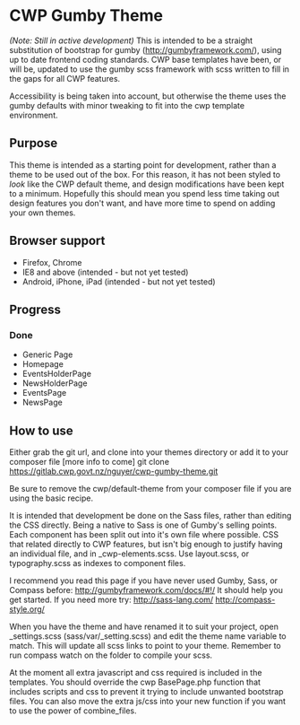 # CWP Gumby Theme
_(Note: Still in active development)_
This is intended to be a straight substitution of bootstrap for gumby (http://gumbyframework.com/), using up to date frontend coding standards. 
CWP base templates have been, or will be, updated to use the gumby scss framework with scss written to fill in the gaps for all CWP features. 

Accessibility is being taken into account, but otherwise the theme uses the gumby defaults with minor tweaking to fit into the cwp template environment.

## Purpose
This theme is intended as a starting point for development, rather than a theme to be used out of the box. For this reason, it has not been styled to *look* 
like the CWP default theme, and design modifications have been kept to a minimum. Hopefully this should mean you spend less time taking out design features 
you don't want, and have more time to spend on adding your own themes.


## Browser support
* Firefox, Chrome
* IE8 and above (intended - but not yet tested)
* Android, iPhone, iPad (intended - but not yet tested)

## Progress

### Done
* Generic Page
* Homepage
* EventsHolderPage
* NewsHolderPage
* EventsPage
* NewsPage

## How to use
Either grab the git url, and clone into your themes directory or add it to your composer file [more info to come]
    git clone https://gitlab.cwp.govt.nz/nguyer/cwp-gumby-theme.git
    
Be sure to remove the cwp/default-theme from your composer file if you are using the basic recipe.

It is intended that development be done on the Sass files, rather than editing the CSS directly. Being a native to Sass is one of Gumby's selling points.
Each component has been split out into it's own file where possible. CSS that related directly to CWP features, but isn't big enough to justify having an individual file, 
and in _cwp-elements.scss. Use layout.scss, or typography.scss as indexes to component files.

I recommend you read this page if you have never used Gumby, Sass, or Compass before: http://gumbyframework.com/docs/#!/ 
It should help you get started. If you need more try:
http://sass-lang.com/
http://compass-style.org/

When you have the theme and have renamed it to suit your project, open _settings.scss (sass/var/_setting.scss) and edit 
the theme name variable to match. This will update all scss links to point to your theme. Remember to run compass watch on the 
folder to compile your scss.

At the moment all extra javascript and css required is included in the templates. You should override the cwp BasePage.php function that 
includes scripts and css to prevent it trying to include unwanted bootstrap files. You can also move the extra js/css into your new function if you want
to use the power of combine_files.


